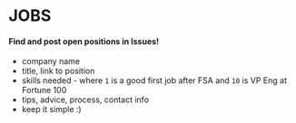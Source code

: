 # JOBS

#### Find and post open positions in Issues!

* company name
* title, link to position
* skills needed - where `1` is a good first job after FSA and `10` is VP Eng at Fortune 100
* tips, advice, process, contact info
* keep it simple :)
